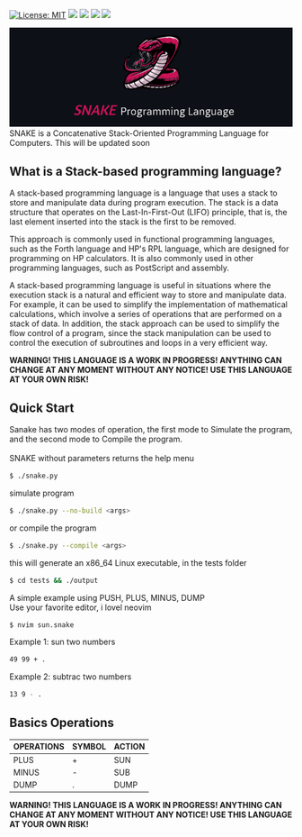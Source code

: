 [![License: MIT](https://img.shields.io/badge/License-MIT-yellow.svg)](https://opensource.org/licenses/MIT)
![](https://img.shields.io/github/languages/count/whoisleonardi/snake-lang?color=red)
![](https://img.shields.io/github/issues-pr/whoisleonardi/snake-lang)
![](https://img.shields.io/github/issues/whoisleonardi/snake-lang?color=pink)
![](https://img.shields.io/github/issues-pr/whoisleonardi/snake-lang?color=orange)

<img src="thumbnail/snake_banner.jpg" alt="Snake logo">
SNAKE is a Concatenative Stack-Oriented Programming Language for Computers.
This will be updated soon

## What is a Stack-based programming language?

A stack-based programming language is a language that uses a stack to store and manipulate data during program execution. The stack is a data structure that operates on the Last-In-First-Out (LIFO) principle, that is, the last element inserted into the stack is the first to be removed.

This approach is commonly used in functional programming languages, such as the Forth language and HP's RPL language, which are designed for programming on HP calculators. It is also commonly used in other programming languages, such as PostScript and assembly.

A stack-based programming language is useful in situations where the execution stack is a natural and efficient way to store and manipulate data. For example, it can be used to simplify the implementation of mathematical calculations, which involve a series of operations that are performed on a stack of data. In addition, the stack approach can be used to simplify the flow control of a program, since the stack manipulation can be used to control the execution of subroutines and loops in a very efficient way.

**WARNING! THIS LANGUAGE IS A WORK IN PROGRESS! ANYTHING CAN CHANGE AT ANY MOMENT WITHOUT ANY NOTICE! USE THIS LANGUAGE AT YOUR OWN RISK!**

## Quick Start
Sanake has two modes of operation, the first mode to Simulate the program, and the second mode to Compile the program.<br><br>
SNAKE without parameters returns the help menu
```sh
$ ./snake.py
```
simulate program
```sh
$ ./snake.py --no-build <args>
```
or compile the program
```sh
$ ./snake.py --compile <args>
```
this will generate an x86_64 Linux executable, in the tests folder
```sh
$ cd tests && ./output
```

A simple example using PUSH, PLUS, MINUS, DUMP<br>
Use your favorite editor, i lovel neovim
```sh
$ nvim sun.snake
```
Example 1: sun two numbers
```sh
49 99 + .
```
Example 2: subtrac two numbers
```sh
13 9 - .
```

## Basics Operations
| OPERATIONS | SYMBOL | ACTION |
|------------|--------|--------|
|    PLUS    |    +   |   SUN  |
|    MINUS   |    -   |   SUB  |
|    DUMP    |    .   |   DUMP |

**WARNING! THIS LANGUAGE IS A WORK IN PROGRESS! ANYTHING CAN CHANGE AT ANY MOMENT WITHOUT ANY NOTICE! USE THIS LANGUAGE AT YOUR OWN RISK!**
